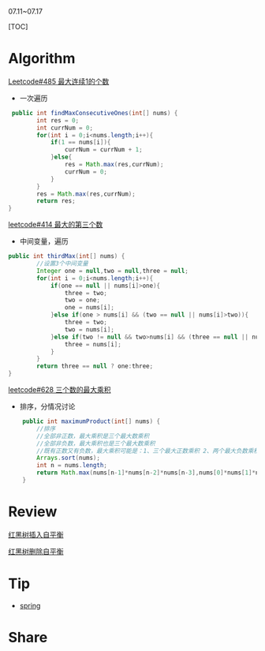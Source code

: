 07.11~07.17

[TOC]

# Algorithm

[Leetcode#485 最大连续1的个数](https://leetcode.cn/problems/max-consecutive-ones/)

- 一次遍历

```java
 public int findMaxConsecutiveOnes(int[] nums) {
        int res = 0;
        int currNum = 0;
        for(int i = 0;i<nums.length;i++){
            if(1 == nums[i]){
                currNum = currNum + 1;
            }else{
                res = Math.max(res,currNum);
                currNum = 0;
            }
        }
        res = Math.max(res,currNum);
        return res;
}
```



[leetcode#414 最大的第三个数](https://leetcode.cn/problems/third-maximum-number/)

- 中间变量，遍历

```java
public int thirdMax(int[] nums) {
        //设置3个中间变量
        Integer one = null,two = null,three = null;
        for(int i = 0;i<nums.length;i++){
            if(one == null || nums[i]>one){
                three = two;
                two = one;
                one = nums[i];
            }else if(one > nums[i] && (two == null || nums[i]>two)){
                three = two;
                two = nums[i];
            }else if(two != null && two>nums[i] && (three == null || nums[i]>three)){
                three = nums[i];
            }
        }
        return three == null ? one:three;
}
```



[leetcode#628 三个数的最大乘积](https://leetcode.cn/problems/maximum-product-of-three-numbers/comments/)

- 排序，分情况讨论

```java
    public int maximumProduct(int[] nums) {
        //排序
        //全部非正数，最大乘积是三个最大数乘积
        //全部非负数，最大乘积也是三个最大数乘积
        //既有正数又有负数，最大乘积可能是：1、三个最大正数乘积 2、两个最大负数乘积和一个最大正数乘积
        Arrays.sort(nums);
        int n = nums.length;    
        return Math.max(nums[n-1]*nums[n-2]*nums[n-3],nums[0]*nums[1]*nums[n-1]);
    }
```



# Review

[红黑树插入自平衡](https://www.geeksforgeeks.org/red-black-tree-set-2-insert/)

[红黑树删除自平衡](https://www.geeksforgeeks.org/red-black-tree-set-3-delete-2/)


# Tip
- [spring](./Tip/spring.md)

# Share





